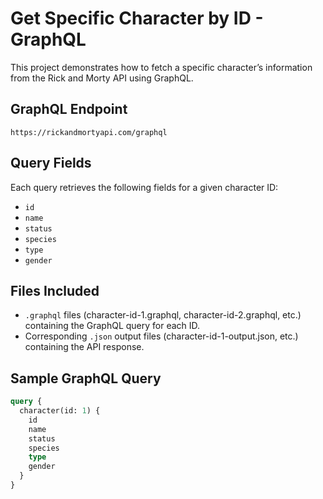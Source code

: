 # Get Specific Character by ID - GraphQL

This project demonstrates how to fetch a specific character’s information from the Rick and Morty API using GraphQL.

## GraphQL Endpoint
`https://rickandmortyapi.com/graphql`

## Query Fields
Each query retrieves the following fields for a given character ID:
- `id`
- `name`
- `status`
- `species`
- `type`
- `gender`

## Files Included
- `.graphql` files (character-id-1.graphql, character-id-2.graphql, etc.) containing the GraphQL query for each ID.
- Corresponding `.json` output files (character-id-1-output.json, etc.) containing the API response.

## Sample GraphQL Query
```graphql
query {
  character(id: 1) {
    id
    name
    status
    species
    type
    gender
  }
}
